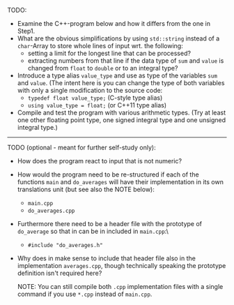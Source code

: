 TODO:

- Examine the C++-program below and how it differs from the one
  in Step1.
- What are the obvious simplifications by using `std::string`
  instead of a `char`-Array to store whole lines of input wrt. the
  following:
  - setting a limit for the longest line that can be processed?
  - extracting numbers from that line if the data type of `sum`
    and `value` is changed from `float` to `double` or to an
    integral type?
- Introduce a type alias `value_type` and use as type of the
  variables `sum` and `value`. (The intent here is you can change
  the type of both variables with only a single modification to
  the source code:
  - `typedef float value_type;` (C-style type alias)
  - `using value_type = float;` (or C++11 type alias)
- Compile and test the program with various arithmetic types. (Try
  at least one other floating point type, one signed integral type
  and one unsigned integral type.)

------------------------------------------------------------------

TODO (optional - meant for further self-study only):

- How does the program react to input that is not numeric?
- How would the program need to be re-structured if each of the
  functions `main` and `do_averages` will have their
  implementation in its own translations unit (but see also the
  NOTE below):
  - `main.cpp`
  - `do_averages.cpp`
- Furthermore there need to be a header file with the prototype of
  `do_average` so that in can be in included in `main.cpp`:\
  - `#include "do_averages.h"`
- Why does in make sense to include that header file also in
  the implementation `averages.cpp`, though technically speaking
  the prototype definition isn't required here?

  NOTE: You can still compile both `.cpp` implementation files
  with a single command if you use `*.cpp` instead of `main.cpp`.
